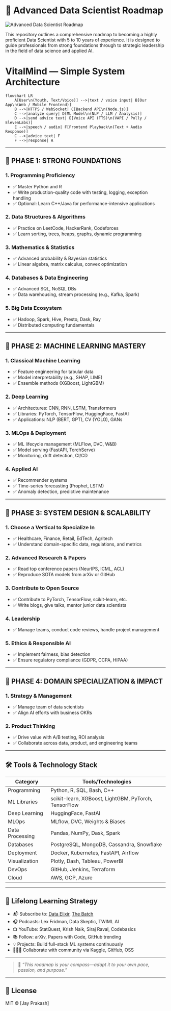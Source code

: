 # 🧠 Advanced Data Scientist Roadmap 

![Advanced Data Scientist Roadmap](./file-QEtGAWbUfJWefdhLrBSRAr)

This repository outlines a comprehensive roadmap to becoming a highly proficient Data Scientist with 5 to 10 years of experience. It is designed to guide professionals from strong foundations through to strategic leadership in the field of data science and applied AI.





# VitalMind — Simple System Architecture

```mermaid
flowchart LR
    A[User\n(Youth, Text/Voice)] -->|text / voice input| B[Our App\n(Web / Mobile Frontend)]
    B -->|HTTPS / WebSocket| C[Backend API\n(Node.js)]
    C -->|analyze query| D[ML Model\n(NLP / LLM / Analysis)]
    D -->|send advice text| E[Voice API (TTS)\n(VAPI / Polly / ElevenLabs)]
    E -->|speech / audio| F[Frontend Playback\n(Text + Audio Response)]
    C -->|advice text| F
    F -->|response| A

```
---

## 📍 PHASE 1: STRONG FOUNDATIONS

### 1. Programming Proficiency
- ✅ Master Python and R
- ✅ Write production-quality code with testing, logging, exception handling
- ✅ Optional: Learn C++/Java for performance-intensive applications

### 2. Data Structures & Algorithms
- ✅ Practice on LeetCode, HackerRank, Codeforces
- ✅ Learn sorting, trees, heaps, graphs, dynamic programming

### 3. Mathematics & Statistics
- ✅ Advanced probability & Bayesian statistics
- ✅ Linear algebra, matrix calculus, convex optimization

### 4. Databases & Data Engineering
- ✅ Advanced SQL, NoSQL DBs
- ✅ Data warehousing, stream processing (e.g., Kafka, Spark)

### 5. Big Data Ecosystem
- ✅ Hadoop, Spark, Hive, Presto, Dask, Ray
- ✅ Distributed computing fundamentals

---

## 🤖 PHASE 2: MACHINE LEARNING MASTERY

### 1. Classical Machine Learning
- ✅ Feature engineering for tabular data
- ✅ Model interpretability (e.g., SHAP, LIME)
- ✅ Ensemble methods (XGBoost, LightGBM)

### 2. Deep Learning
- ✅ Architectures: CNN, RNN, LSTM, Transformers
- ✅ Libraries: PyTorch, TensorFlow, HuggingFace, FastAI
- ✅ Applications: NLP (BERT, GPT), CV (YOLO), GANs

### 3. MLOps & Deployment
- ✅ ML lifecycle management (MLFlow, DVC, W&B)
- ✅ Model serving (FastAPI, TorchServe)
- ✅ Monitoring, drift detection, CI/CD

### 4. Applied AI
- ✅ Recommender systems
- ✅ Time-series forecasting (Prophet, LSTM)
- ✅ Anomaly detection, predictive maintenance

---

## 🧱 PHASE 3: SYSTEM DESIGN & SCALABILITY

### 1. Choose a Vertical to Specialize In
- ✅ Healthcare, Finance, Retail, EdTech, Agritech
- ✅ Understand domain-specific data, regulations, and metrics

### 2. Advanced Research & Papers
- ✅ Read top conference papers (NeurIPS, ICML, ACL)
- ✅ Reproduce SOTA models from arXiv or GitHub

### 3. Contribute to Open Source
- ✅ Contribute to PyTorch, TensorFlow, scikit-learn, etc.
- ✅ Write blogs, give talks, mentor junior data scientists

### 4. Leadership
- ✅ Manage teams, conduct code reviews, handle project management

### 5. Ethics & Responsible AI
- ✅ Implement fairness, bias detection
- ✅ Ensure regulatory compliance (GDPR, CCPA, HIPAA)

---

## 🧠 PHASE 4: DOMAIN SPECIALIZATION & IMPACT

### 1. Strategy & Management
- ✅ Manage team of data scientists
- ✅ Align AI efforts with business OKRs

### 2. Product Thinking
- ✅ Drive value with A/B testing, ROI analysis
- ✅ Collaborate across data, product, and engineering teams

---

## 🛠️ Tools & Technology Stack

| Category         | Tools/Technologies |
|------------------|--------------------|
| Programming      | Python, R, SQL, Bash, C++ |
| ML Libraries     | scikit-learn, XGBoost, LightGBM, PyTorch, TensorFlow |
| Deep Learning    | HuggingFace, FastAI |
| MLOps            | MLflow, DVC, Weights & Biases |
| Data Processing  | Pandas, NumPy, Dask, Spark |
| Databases        | PostgreSQL, MongoDB, Cassandra, Snowflake |
| Deployment       | Docker, Kubernetes, FastAPI, Airflow |
| Visualization    | Plotly, Dash, Tableau, PowerBI |
| DevOps           | GitHub, Jenkins, Terraform |
| Cloud            | AWS, GCP, Azure |

---

## 📖 Lifelong Learning Strategy

- 📬 Subscribe to: [Data Elixir](https://dataelixir.com), [The Batch](https://www.deeplearning.ai/the-batch/)
- 🎧 Podcasts: Lex Fridman, Data Skeptic, TWIML AI
- 📺 YouTube: StatQuest, Krish Naik, Siraj Raval, Codebasics
- 📚 Follow: arXiv, Papers with Code, GitHub trending
- 💡 Projects: Build full-stack ML systems continuously
- 🧑‍🤝‍🧑 Collaborate with community via Kaggle, GitHub, OSS

---

> 💬 _“This roadmap is your compass—adapt it to your own pace, passion, and purpose.”_

---

## 📂 License

MIT © [Jay Prakash]
